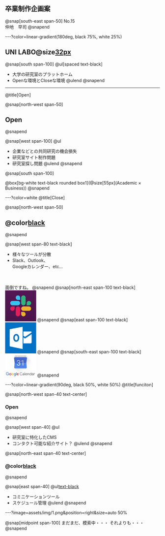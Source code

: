 ## 卒業制作企画案
@snap[south-east span-50]
No.15
<br>
仲地　早司
@snapend

---?color=linear-gradient(180deg, black 75%, white 25%)
## UNI LABO@size[32px](（仮）)
@snap[south span-100]
@ul[spaced text-black]
- 大学の研究室のプラットホーム
- Openな環境とCloseな環境
@ulend
@snapend
<!-- ![](assets/img/presentation.png) -->

---
@title[Open]

@snap[north-west span-50]
## Open
@snapend

@snap[west span-100]
@ul[](false)
- 企業などとの共同研究の機会損失
- 研究室サイト制作問題
- 研究室探し問題
@ulend
@snapend

@snap[south span-100]
<!-- @box[bg-white text-black rounded box1](Academic × Business) -->
@box[bg-white text-black rounded box1](@size[55px](Academic × Business))
@snapend

---?color=white
@title[Close]

@snap[north-west span-50]
## @color[black](Close)
@snapend

@snap[west span-80 text-black]
<ul>
<li>様々なツールが分散</li>
<li>Slack、Outlook、<br>Googleカレンダー、etc...</li>
</ul>
<br>
<br>
面倒ですね。
@snapend
@snap[north-east span-100 text-black]
<img src="assets/img/slack.png" width=20%>
<!-- ![](assets/img/slack.png) -->
<!-- ![](assets/img/outlook.png) -->
<!-- ![](assets/img/google.png) -->
@snapend
@snap[east span-100 text-black]
<img src="assets/img/outlook.png" width=20%>
@snapend
@snap[south-east span-100 text-black]
<img src="assets/img/google.png" width=20%>
@snapend

---?color=linear-gradient(90deg, black 50%, white 50%)
@title[funciton]

@snap[north-west span-40 text-center]
### Open
@snapend

@snap[west span-40]
@ul[](false)
- 研究室に特化したCMS
- コンタクト可能な紹介サイト？
@ulend
@snapend

@snap[north-east span-40 text-center]
### @color[black](Close)
@snapend

@snap[east span-40]
@ul[text-black](false)
- コミニケーションツール
- スケジュール管理
@ulend
@snapend

---?image=assets/img/1.png&position=right&size=auto 50%

@snap[midpoint span-100]
まだまだ、模索中・・・
それよりも・・・
@snapend
